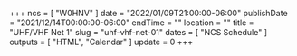 +++
ncs = [ "W0HNV" ]
date = "2022/01/09T21:00:00-06:00"
publishDate = "2021/12/14T00:00:00-06:00"
endTime = ""
location = ""
title = "UHF/VHF Net ﻿1"
slug = "uhf-vhf-net-01"
dates = [ "NCS Schedule" ]
outputs = [ "HTML", "Calendar" ]
update = 0
+++
